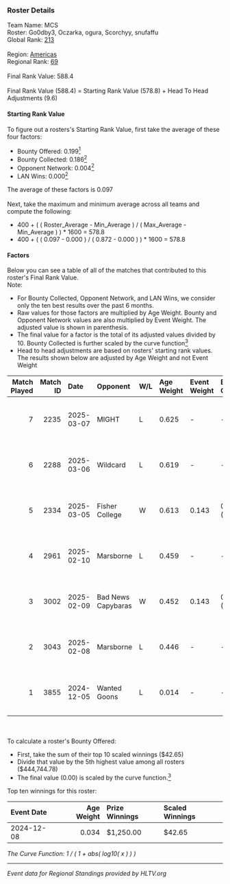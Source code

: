 ### Roster Details<br />
Team Name: MCS<br />
Roster: Go0dby3, Oczarka, ogura, Scorchyy, snufaffu<br />
Global Rank: [213](../../standings_global_2025_06_02.md)<br />
<br />
Region: [Americas]( ../../standings_americas_2025_06_02.md)<br />
Regional Rank: [69]( ../../standings_americas_2025_06_02.md)<br />
<br />
Final Rank Value:  588.4<br />
<br />
Final Rank Value (588.4) = Starting Rank Value (578.8) + Head To Head Adjustments (9.6)<br />

#### Starting Rank Value<br />
To figure out a rosters's Starting Rank Value, first take the average of these four factors:<br />
- Bounty Offered: 0.199[<sup>1</sup>](#table2)
- Bounty Collected: 0.186[<sup>2</sup>](#table1)
- Opponent Network: 0.004[<sup>2</sup>](#table1)
- LAN Wins: 0.000[<sup>2</sup>](#table1)

The average of these factors is 0.097<br />
<br />
Next, take the maximum and minimum average across all teams and compute the following:<br />
- 400 + ( ( Roster_Average - Min_Average ) / ( Max_Average - Min_Average ) ) * 1600 = 578.8
- 400 + ( ( 0.097 - 0.000 ) / ( 0.872 - 0.000 ) ) * 1600 = 578.8


#### Factors<br />
Below you can see a table of all of the matches that contributed to this roster's Final Rank Value.<br />
Note:<br />

- For Bounty Collected, Opponent Network, and LAN Wins, we consider only the ten best results over the past 6 months.
- Raw values for those factors are multiplied by Age Weight. Bounty and Opponent Network values are also multiplied by Event Weight. The adjusted value is shown in parenthesis.
- The final value for a factor is the total of its adjusted values divided by 10. Bounty Collected is further scaled by the curve function[<sup>3</sup>](#curveFunction)
- Head to head adjustments are based on rosters' starting rank values. The results shown below are adjusted by Age Weight and not Event Weight
<span id="table1"></span><br />


| Match Played | Match ID | Date       | Opponent           | W/L | Age Weight | Event Weight | Bounty Collected | Opponent Network | LAN Wins  | H2H Adj. | Roster                                      |
| -: | -: | :- | :- | :- | :- | :- | :- | :- | :- | -: | :- |
|            7 |     2235 | 2025-03-07 | MIGHT              | L   | 0.625      | -            | -                | -                | -         |    -6.42 | Go0dby3, Oczarka, ogura, Scorchyy, snufaffu |
|            6 |     2288 | 2025-03-06 | Wildcard           | L   | 0.619      | -            | -                | -                | -         |    -1.97 | Go0dby3, Oczarka, ogura, Scorchyy, snufaffu |
|            5 |     2334 | 2025-03-05 | Fisher College     | W   | 0.613      | 0.143        | 0.002 (0.000)    | 0.301 (0.026)    | 0 (0.000) |    12.77 | Go0dby3, Oczarka, ogura, Scorchyy, snufaffu |
|            4 |     2961 | 2025-02-10 | Marsborne          | L   | 0.459      | -            | -                | -                | -         |    -2.11 | Go0dby3, Oczarka, ogura, Scorchyy, snufaffu |
|            3 |     3002 | 2025-02-09 | Bad News Capybaras | W   | 0.452      | 0.143        | 0.004 (0.000)    | 0.275 (0.018)    | 0 (0.000) |     9.56 | Go0dby3, Oczarka, ogura, Scorchyy, snufaffu |
|            2 |     3043 | 2025-02-08 | Marsborne          | L   | 0.446      | -            | -                | -                | -         |    -2.06 | Go0dby3, Oczarka, ogura, Scorchyy, snufaffu |
|            1 |     3855 | 2024-12-05 | Wanted Goons       | L   | 0.014      | -            | -                | -                | -         |    -0.17 | Go0dby3, Oczarka, ogura, Scorchyy, snufaffu |

<br />
<span id="table2"></span><br />
To calculate a roster's Bounty Offered:<br />

- First, take the sum of their top 10 scaled winnings ($42.65)
- Divide that value by the 5th highest value among all rosters ($444,744.78)
- The final value (0.00) is scaled by the curve function.[<sup>3</sup>](#curveFunction)

Top ten winnings for this roster:<br />

| Event Date | Age Weight | Prize Winnings | Scaled Winnings |
| :- | -: | :- | :- |
| 2024-12-08 |      0.034 | $1,250.00      | $42.65          |


<span id="curveFunction"></span>_The Curve Function: 1 / ( 1 + abs( log10( x ) ) )_<br />

---
_Event data for Regional Standings provided by HLTV.org_<br />
